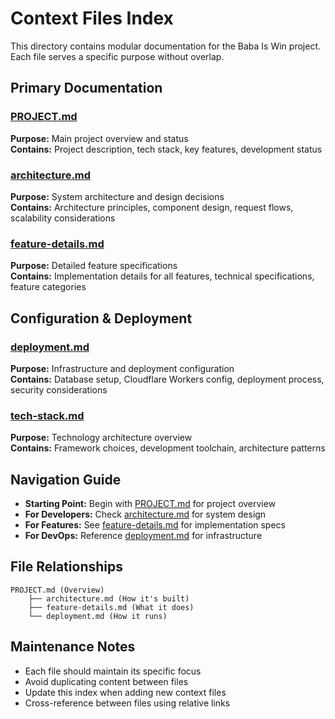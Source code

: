 # Context Files Index

This directory contains modular documentation for the Baba Is Win project. Each file serves a specific purpose without overlap.

## Primary Documentation

### [PROJECT.md](./PROJECT.md)
**Purpose:** Main project overview and status  
**Contains:** Project description, tech stack, key features, development status

### [architecture.md](./architecture.md)
**Purpose:** System architecture and design decisions  
**Contains:** Architecture principles, component design, request flows, scalability considerations

### [feature-details.md](./feature-details.md)
**Purpose:** Detailed feature specifications  
**Contains:** Implementation details for all features, technical specifications, feature categories

## Configuration & Deployment

### [deployment.md](./deployment.md)
**Purpose:** Infrastructure and deployment configuration  
**Contains:** Database setup, Cloudflare Workers config, deployment process, security considerations

### [tech-stack.md](./tech-stack.md)
**Purpose:** Technology architecture overview  
**Contains:** Framework choices, development toolchain, architecture patterns

## Navigation Guide

- **Starting Point:** Begin with [PROJECT.md](./PROJECT.md) for project overview
- **For Developers:** Check [architecture.md](./architecture.md) for system design
- **For Features:** See [feature-details.md](./feature-details.md) for implementation specs
- **For DevOps:** Reference [deployment.md](./deployment.md) for infrastructure

## File Relationships

```
PROJECT.md (Overview)
    ├── architecture.md (How it's built)
    ├── feature-details.md (What it does)
    └── deployment.md (How it runs)
```

## Maintenance Notes

- Each file should maintain its specific focus
- Avoid duplicating content between files
- Update this index when adding new context files
- Cross-reference between files using relative links